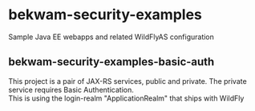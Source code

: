 # bekwam-security-examples
Sample Java EE webapps and related WildFlyAS configuration

## bekwam-security-examples-basic-auth

This project is a pair of JAX-RS services, public and private.  The private service requires Basic Authentication.  
This is using the login-realm "ApplicationRealm" that ships with WildFly
